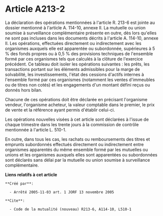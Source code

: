 # Article A213-2

La déclaration des opérations mentionnées à l'article R. 213-6 est jointe au dossier mentionné à l'article A. 114-10, annexe
II. La mutuelle ou union soumise à surveillance complémentaire présente en outre, dès lors qu'elles ne sont pas incluses dans
les documents décrits à l'article A. 114-10, annexe II. Les opérations, effectuées directement ou indirectement avec les
organismes auxquels elle est apparentée ou subordonnée, supérieures à 5 % des fonds propres ou à 0,5 % des provisions
techniques de l'ensemble formé par ces organismes tels que calculés à la clôture de l'exercice précédent. Ce tableau doit
isoler les opérations suivantes : les prêts, les transactions portant sur les éléments admissibles pour la marge de
solvabilité, les investissements, l'état des cessions d'actifs internes à l'ensemble formé par ces organismes (notamment les
ventes d'immeubles ou de titres non cotés) et les engagements d'un montant défini reçus ou donnés hors bilan.

Chacune de ces opérations doit être déclarée en précisant l'organisme vendeur, l'organisme acheteur, la valeur comptable dans
le premier, le prix de vente et la référence ayant permis d'établir celui-ci.

Les opérations nouvelles visées à cet article sont déclarées à l'issue de chaque trimestre dans les trente jours à la
commission de contrôle mentionnée à l'article L. 510-1.

En outre, dans tous les cas, les rachats ou remboursements des titres et emprunts subordonnés effectués directement ou
indirectement entre organismes apparentés du même ensemble formé par les mutuelles ou unions et les organismes auxquels elles
sont apparentées ou subordonnées sont déclarés sans délai par la mutuelle ou union soumise à surveillance complémentaire.

**Liens relatifs à cet article**

	**Créé par**:

	  - Arrêté 2005-11-03 art. 1 JORF 13 novembre 2005

	**Cite**:

	  - Code de la mutualité (nouveau) R213-6, A114-10, L510-1
